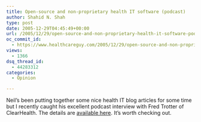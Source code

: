 ```yaml
---
title: Open-source and non-proprietary health IT software (podcast)
author: Shahid N. Shah
type: post
date: 2005-12-29T04:45:49+00:00
url: /2005/12/29/open-source-and-non-proprietary-health-it-software-podcast/
oc_commit_id:
  - https://www.healthcareguy.com/2005/12/29/open-source-and-non-proprietary-health-it-software-podcast/1478768974
views:
  - 1366
dsq_thread_id:
  - 44283312
categories:
  - Opinion

---
```

Neil&#8217;s been putting together some nice health IT blog articles for some time but I recently caught his excellent podcast interview with Fred Trotter of ClearHealth. The details are [available here][1]. It&#8217;s worth checking out.

 [1]: http://clinicalit.blogspot.com/2005/11/podcast-open-source-and-non.html